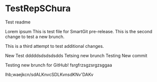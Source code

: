 # TestRepSChura

Test readme

Lorem ipsum
This is test file for SmartGit pre-release.
This is the second change to test a new brunch.

This is a third attempt to test additional changes.

New Test dddddsdsdsdsdds
Tetsing new brunch
Testing New commit

Testing new brunch for GitHub!
fsrgfrzsgzsrgzsggaa

lhb;waejkcn/sdALKnvcSDLKvnsdKNv'DAKv
